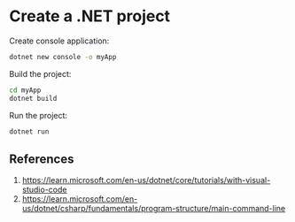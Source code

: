 # Create a .NET project

Create console application:
```bash
dotnet new console -o myApp
```

Build the project:
```bash
cd myApp
dotnet build
```

Run the project:
```bash
dotnet run
```


## References

1. https://learn.microsoft.com/en-us/dotnet/core/tutorials/with-visual-studio-code
2. https://learn.microsoft.com/en-us/dotnet/csharp/fundamentals/program-structure/main-command-line